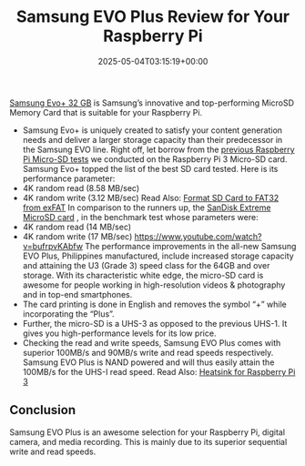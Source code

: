 ﻿---
layout: post
title: Samsung EVO Plus Review for Your Raspberry Pi
date: '2025-05-04T03:15:19+00:00'
categories:
- Raspberry Pi 3
tags: []
slug: /samsung-evo-plus-review-for-your-raspberry-pi/
lastmod: 2025-05-07T12:21:28+03:00
---

[Samsung Evo+ 32 GB](https://www.amazon.com/dp/B00WR4IJBE/?tag=p-policy-20)
is Samsung’s innovative and top-performing MicroSD Memory Card that is suitable for your Raspberry Pi.
- Samsung Evo+ is uniquely created to satisfy your content generation needs and deliver a larger storage capacity than their predecessor in the Samsung EVO line.
Right off, let borrow from the
[previous Raspberry Pi Micro-SD tests](https://pestpolicy.com/best-sd-card-for-raspberry-pi-3/)
we conducted on the Raspberry Pi 3 Micro-SD card.
Samsung Evo+ topped the list of the best SD card tested. Here is its performance parameter:
- 4K random read (8.58 MB/sec)
- 4K random write (3.12 MB/sec)
Read Also:
[Format SD Card to FAT32 from exFAT](https://pestpolicy.com/how-to-format-sd-card-to-fat32/)
In comparison to the runners up, the
[SanDisk Extreme MicroSD card](https://www.amazon.com/gp/product/B06XWMQ81P/?tag=p-policy-20)
, in the benchmark test whose parameters were:
- 4K random read (14 MB/sec)
- 4K random write (17 MB/sec)
https://www.youtube.com/watch?v=bufrpvKAbfw
The performance improvements in the all-new Samsung EVO Plus, Philippines manufactured, include increased storage capacity and attaining the U3 (Grade 3) speed class for the 64GB and over storage.
With its characteristic white edge, the micro-SD card is awesome for people working in high-resolution videos & photography and in top-end smartphones.
- The card printing is done in English and removes the symbol “+” while incorporating the “Plus”.
- Further, the micro-SD is a UHS-3 as opposed to the previous UHS-1. It gives you high-performance levels for its low price.
- Checking the read and write speeds, Samsung EVO Plus comes with superior 100MB/s and 90MB/s write and read speeds respectively.
Samsung EVO Plus is NAND powered and will thus easily attain the 100MB/s for the UHS-I read speed.
Read Also:
[Heatsink for Raspberry Pi 3](https://pestpolicy.com/best-heatsink-for-raspberry-pi-3/)
## Conclusion
Samsung EVO Plus is an awesome selection for your Raspberry Pi, digital camera, and media recording. This is mainly due to its superior sequential write and read speeds.